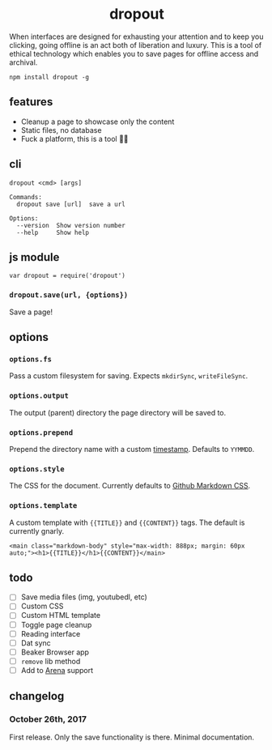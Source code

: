<h1 align="center">dropout</h1>

When interfaces are designed for exhausting your attention and to keep you clicking, going offline is an act both of liberation and luxury. This is a tool of ethical technology which enables you to save pages for offline access and archival.

```
npm install dropout -g
```

## features

- Cleanup a page to showcase only the content
- Static files, no database
- Fuck a platform, this is a tool 🖕🎉

## cli

```
dropout <cmd> [args]

Commands:
  dropout save [url]  save a url

Options:
  --version  Show version number
  --help     Show help
```

## js module

```
var dropout = require('dropout')
```

### `dropout.save(url, {options})`

Save a page!

## options

### `options.fs`

Pass a custom filesystem for saving. Expects `mkdirSync`, `writeFileSync`.

### `options.output`

The output (parent) directory the page directory will be saved to.

### `options.prepend`

Prepend the directory name with a custom [timestamp](https://www.npmjs.com/package/time-stamp). Defaults to `YYMMDD`.

### `options.style`

The CSS for the document. Currently defaults to [Github Markdown CSS](https://github.com/sindresorhus/github-markdown-css).

### `options.template`

A custom template with `{{TITLE}}` and `{{CONTENT}}` tags. The default is currently gnarly.

```
<main class="markdown-body" style="max-width: 888px; margin: 60px auto;"><h1>{{TITLE}}</h1>{{CONTENT}}</main>
```

## todo

- [ ] Save media files (img, youtubedl, etc)
- [ ] Custom CSS
- [ ] Custom HTML template
- [ ] Toggle page cleanup
- [ ] Reading interface
- [ ] Dat sync
- [ ] Beaker Browser app
- [ ] `remove` lib method
- [ ] Add to [Arena](https://are.na) support

## changelog

### October 26th, 2017

First release. Only the save functionality is there. Minimal documentation.